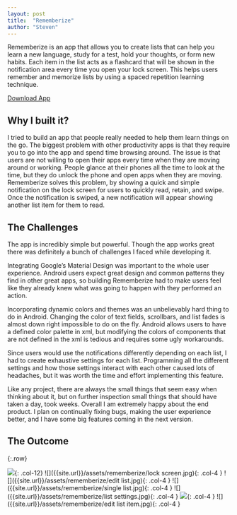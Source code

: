 ```yaml
---
layout: post
title:  "Rememberize"
author: "Steven"
---
```






Rememberize is an app that allows you to create lists that can help you learn a new language, study for a test, hold your thoughts, or form new habits. Each item in the list acts as a flashcard that will be shown in the notification area every time you open your lock screen. This helps users remember and memorize lists by using a spaced repetition learning technique.

[Download App](https://play.google.com/store/apps/details?id=com.tuccilabs.rememberize)

## Why I built it?

I tried to build an app that people really needed to help them learn things on the go. The biggest problem with other productivity apps is that they require you to go into the app and spend time browsing around. The issue is that users are not willing to open their apps every time when they are moving around or working. People glance at their phones all the time to look at the time, but they do unlock the phone and open apps when they are moving. Rememberize solves this problem, by showing a quick and simple notification on the lock screen for users to quickly read, retain, and swipe. Once the notification is swiped, a new notification will appear showing another list item for them to read.

##  The Challenges

The app is incredibly simple but powerful. Though the app works great there was definitely a bunch of challenges I faced while developing it.

Integrating Google’s Material Design was important to the whole user experience. Android users expect great design and common patterns they find in other great apps, so building Rememberize had to make users feel like they already knew what was going to happen with they performed an action.

Incorporating dynamic colors and themes was an unbelievably hard thing to do in Android. Changing the color of text fields, scrollbars, and list fades is almost down right impossible to do on the fly. Android allows users to have a defined color palette in xml, but modifying the colors of components that are not defined in the xml is tedious and requires some ugly workarounds.

Since users would use the notifications differently depending on each list, I had to create exhaustive settings for each list. Programming all the different settings and how those settings interact with each other caused lots of headaches, but it was worth the time and effort implementing this feature.

Like any project, there are always the small things that seem easy when thinking about it, but on further inspection small things that should have taken a day, took weeks. Overall I am extremely happy about the end product. I plan on continually fixing bugs, making the user experience better, and I have some big features coming in the next version.

## The Outcome

{:.row}

![]({{site.url}}/assets/rememberize/feature.jpg){: .col-12}
![]({{site.url}}/assets/rememberize/lock screen.jpg){: .col-4 }
![]({{site.url}}/assets/rememberize/edit list.jpg){: .col-4 }
![]({{site.url}}/assets/rememberize/single list.jpg){: .col-4 }
![]({{site.url}}/assets/rememberize/list settings.jpg){: .col-4 }
![]({{site.url}}/assets/rememberize/search.jpg){: .col-4 }
![]({{site.url}}/assets/rememberize/edit list item.jpg){: .col-4 }

